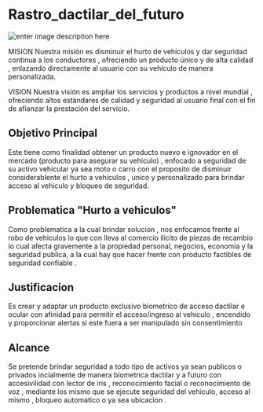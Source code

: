 # Rastro_dactilar_del_futuro
 ![enter image description here](https://lh3.googleusercontent.com/w2KD5qvVF93qzMmkCX2O9dvq3pKX8qeJ1dKzY5tNoiGam20uOfmBhkBoAXlRa4lAAah1A2nObmc)

MISION
Nuestra misión es disminuir el hurto de vehículos y dar seguridad continua a los conductores , ofreciendo un producto único y de alta calidad , enlazando directamente al usuario con su vehículo de manera personalizada.

VISION
Nuestra visión es ampliar los servicios y productos a nivel mundial , ofreciendo altos estándares de calidad y seguridad al usuario final con el fin de afianzar la prestación del servicio.

## Objetivo Principal


Este tiene como finalidad obtener un producto nuevo e ignovador en el mercado (producto para asegurar su vehiculo) , enfocado a seguridad de su activo vehicular ya sea moto o carro con el proposito de disminuir considerablente el hurto a vehiculos , unico y personalizado para brindar acceso al vehiculo y bloqueo de seguridad.

## Problematica "Hurto a vehiculos"


Como problematica a la cual brindar solucion , nos enfocamos frente al robo de vehiculos lo que con lleva al comercio ilicito de piezas de recambio lo cual afecta gravemente a la propiedad personal, negocios, economia y la seguridad publica, a la cual hay que hacer frente con producto factibles de seguridad confiable .

## Justificacion


Es crear y adaptar un producto exclusivo biometrico de acceso dactilar e ocular con afinidad para permitir el acceso/ingreso al vehiculo , encendido y proporcionar alertas si este fuera a ser manipulado sin consentimiento 

## Alcance
  
Se pretende brindar seguridad a todo tipo de activos ya sean publicos o privados incialmente de manera biometrica dactilar y a futuro con accesivilidad con lector de iris , reconocimiento facial o reconocimiento de voz , mediante los mismo que se ejecute seguridad del vehiculo, acceso al mismo , bloqueo automatico o ya sea ubicacion .

